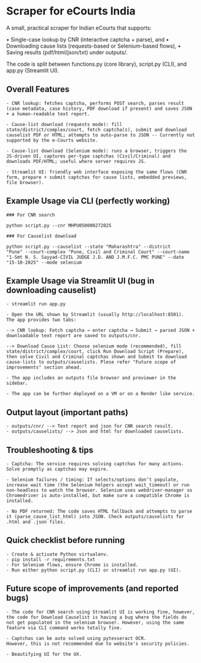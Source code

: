 # Scraper for eCourts India

A small, practical scraper for Indian eCourts that supports:

• Single-case lookup by CNR (interactive captcha + parse), and
• Downloading cause lists (requests-based or Selenium-based flows),
• Saving results (pdf/html/json/txt) under outputs/.

The code is split between functions.py (core library), script.py (CLI), and app.py (Streamlit UI).


## Overall Features

    - CNR lookup: fetches captcha, performs POST search, parses result (case metadata, case history, PDF download if present) and saves JSON + a human-readable text report.

    - Cause-list download (requests mode): fill state/district/complex/court, fetch captcha(s), submit and download causelist PDF or HTML; attempts to auto-parse to JSON -- Currently not supported by the e-Courts website.

    - Cause-list download (Selenium mode): runs a browser, triggers the JS-driven UI, captures per-type captchas (Civil/Criminal) and downloads PDF/HTML; useful where server requires JS.

    - Streamlit UI: friendly web interface exposing the same flows (CNR form, prepare + submit captchas for cause lists, embedded previews, file browser).


## Example Usage via CLI (perfectly working)

    ### For CNR search

    python script.py --cnr MHPU050000272025

    ### For Causelist download
    
    python script.py --causelist --state "Maharashtra" --district 
    "Pune" --court-complex "Pune, Civil and Criminal Court" --court-name "1-Smt N. S. Sayyad-CIVIL JUDGE J.D. AND J.M.F.C. PMC PUNE" --date "15-10-2025" --mode selenium 


## Example Usage via Streamlit UI (bug in downloading causelist)

    - streamlit run app.py

    - Open the URL shown by Streamlit (usually http://localhost:8501). 
    The app provides two tabs:

    --> CNR lookup: Fetch captcha → enter captcha → Submit → parsed JSON + downloadable text report are saved to outputs/cnr.

    --> Download Cause List: Choose selenium mode (recommended), fill state/district/complex/court, click Run Download Script (Prepare), then solve Civil and Criminal captchas shown and Submit to download cause-lists to outputs/causelists. Plese refer "Future scope of improvements" section ahead.
    
    - The app includes an outputs file browser and previewer in the sidebar.

    - The app can be further deployed on a VM or on a Render like service.


## Output layout (important paths)

    - outputs/cnr/ --> Text report and json for CNR search result.
    - outputs/causelists/ --> Json and html for downloaded causelists.


## Troubleshooting & tips

    - Captcha: The service requires solving captchas for many actions. 
    Solve promptly as captchas may expire.

    - Selenium failures / timing: If selects/options don’t populate, increase wait time (the Selenium helpers accept wait_timeout) or run non-headless to watch the browser. Selenium uses webdriver-manager so Chromedriver is auto-installed, but make sure a compatible Chrome is installed.

    - No PDF returned: The code saves HTML fallback and attempts to parse it (parse_cause_list_html) into JSON. Check outputs/causelists for .html and .json files.


## Quick checklist before running

    - Create & activate Python virtualenv.
    - pip install -r requirements.txt
    - For Selenium flows, ensure Chrome is installed.
    - Run either python script.py (CLI) or streamlit run app.py (UI).


## Future scope of improvements (and reported bugs)

    - The code for CNR search using Streamlit UI is working fine, however, the code for Download Causelist is having a bug where the fields do not get populated in the selenium browser. However, using the same feature via CLI command works totally fine.
    
    - Captchas can be auto solved using pytesseract OCR.
    However, this is not recommended due to website's security policies.

    - Beautifying UI for the UX.